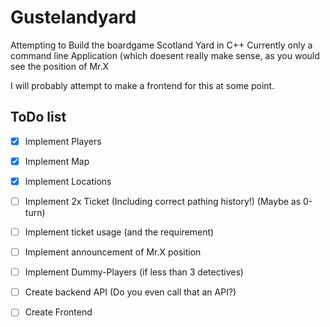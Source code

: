 # Gustelandyard
Attempting to Build the boardgame Scotland Yard in C++
Currently only a command line Application (which doesent really make sense, as you would see the position of Mr.X

I will probably attempt to make a frontend for this at some point.

## ToDo list
- [x] Implement Players
- [x] Implement Map
- [x] Implement Locations
- [ ] Implement 2x Ticket (Including correct pathing history!) (Maybe as 0-turn)
- [ ] Implement ticket usage (and the requirement)
- [ ] Implement announcement of Mr.X position
- [ ] Implement Dummy-Players (if less than 3 detectives)
- [ ] Create backend API (Do you even call that an API?)
- [ ] Create Frontend

